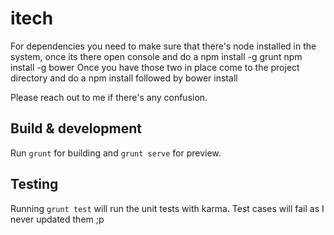 # itech

For dependencies you need to make sure that there's node installed in the system, once its there open console and do a 
npm install -g grunt
npm install -g bower 
Once you have those two in place come to the project directory and do a 
npm install 
followed by 
bower install 

Please reach out to me if there's any confusion.  

## Build & development

Run `grunt` for building and `grunt serve` for preview.

## Testing

Running `grunt test` will run the unit tests with karma. Test cases will fail as I never updated them ;p
